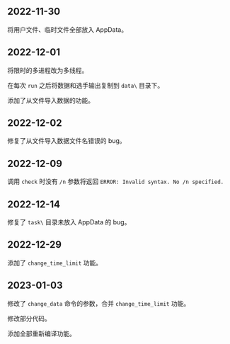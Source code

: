 ## 2022-11-30

将用户文件、临时文件全部放入 AppData。

## 2022-12-01

将限时的多进程改为多线程。

在每次 `run` 之后将数据和选手输出复制到 `data\` 目录下。

添加了从文件导入数据的功能。

## 2022-12-02

修复了从文件导入数据文件名错误的 bug。

## 2022-12-09

调用 `check` 时没有 `/n` 参数将返回 `ERROR: Invalid syntax. No /n specified.`

## 2022-12-14

修复了 `task\` 目录未放入 AppData 的 bug。

## 2022-12-29

添加了 `change_time_limit` 功能。

## 2023-01-03

修改了 `change_data` 命令的参数，合并 `change_time_limit` 功能。

修改部分代码。

添加全部重新编译功能。
